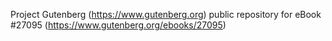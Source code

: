 Project Gutenberg (https://www.gutenberg.org) public repository for eBook #27095 (https://www.gutenberg.org/ebooks/27095)
